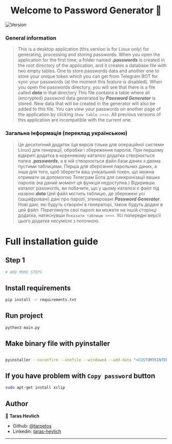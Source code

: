 <h1 align="center">Welcome to Password Generator 👋</h1>
<p>
  <img alt="Version" src="https://img.shields.io/badge/version-2.0_beta-blue.svg?cacheSeconds=2592000" />
</p>

### General information
> This is a desktop application (this version is for Linux only) for generating, processing and storing passwords.
When you open the application for the first time, a folder named **_.passwords_** is created in the root directory
of the application, and it creates a database file with two empty tables. One to store passwords data and another one
to store your unique token which you can get from Telegram BOT for sync your passwords (at the moment this feature is disabled).
When you open the passwords directory, you will see that there is a file called **_data_** in that directory
This file contains a table where all (encrypted) password data generated by **_Password Generator_** is stored.
New data that will be created in the generator will also be added to this file.
You can view your passwords on another page of the application by clicking `Show table >>>>`.
All previous versions of this application are incompatible with the current one.
### Загальна інформація (переклад українською)
> Це десктопний додаток (ця версія тільки для операційної системи Linux) для генераціЇ, обробки і збереження паролів. 
При першому відкриті додатка в кореневому каталозі додатка створюється папка
**_.passwords_**, а в ній створюється файл бази даних з двома пустими таблицями. Перша для зберігання парольних даних, а
інша для того, щоб зберегти ваш унікальний токен, що можна отримати за допомогою Телеграм Бота для синхронізації ваших
паролів (на даний момент ця функція недоступна.)
Відкривши каталог passwords, ви побачите, що у цьому каталозі є файл під назвою **_data_**
Цей файл містить таблицю, де збережені усі (зашифровані) дані про паролі, згенеровані **_Password Generator_**.
Нові дані, які будуть створені в генераторі, також будуть додані в цей файл.
Переглянути свої паролі ви можете на іншій сторінці додатка, натиснувши `Показати таблицю >>>>`.
Усі попередні версії цього додатка несумісні з поточною.

# Full installation guide

## Step 1

```sh
# ADD MORE STEPS
```

## Install requirements

```sh
pip install -r requirements.txt
```

## Run project

```sh
python3 main.py
```

## Make binary file with pyinstaller


```sh

pyinstaller --noconfirm --onefile --windowed --add-data "<CUSTOMTKINTER_LOCATION>/customtkinter:customtkinter/" "main.py"

```


## If you have problem with `Copy password` button

```sh
sudo apt-get install xclip
```

## Author

👤 **Taras Hevlich**

* Github: [@tarpetos](https://github.com/tarpetos)
* Linkedin: [taras-hevlich](https://www.linkedin.com/in/taras-hevlich-110a20226/)

***
